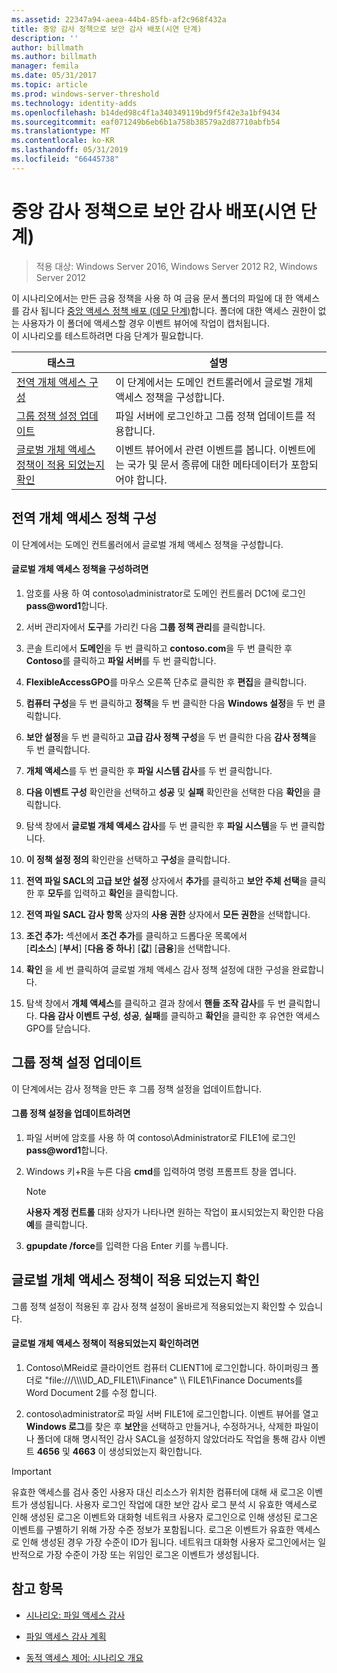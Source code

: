 ```yaml
---
ms.assetid: 22347a94-aeea-44b4-85fb-af2c968f432a
title: 중앙 감사 정책으로 보안 감사 배포(시연 단계)
description: ''
author: billmath
ms.author: billmath
manager: femila
ms.date: 05/31/2017
ms.topic: article
ms.prod: windows-server-threshold
ms.technology: identity-adds
ms.openlocfilehash: b14ded98c4f1a340349119bd9f5f42e3a1bf9434
ms.sourcegitcommit: eaf071249b6eb6b1a758b38579a2d87710abfb54
ms.translationtype: MT
ms.contentlocale: ko-KR
ms.lasthandoff: 05/31/2019
ms.locfileid: "66445738"
---
```

# <a name="deploy-security-auditing-with-central-audit-policies-demonstration-steps"></a>중앙 감사 정책으로 보안 감사 배포(시연 단계)

>적용 대상: Windows Server 2016, Windows Server 2012 R2, Windows Server 2012

이 시나리오에서는 만든 금융 정책을 사용 하 여 금융 문서 폴더의 파일에 대 한 액세스를 감사 됩니다 [중앙 액세스 정책 배포 &#40;데모 단계&#41;](Deploy-a-Central-Access-Policy--Demonstration-Steps-.md)합니다. 폴더에 대한 액세스 권한이 없는 사용자가 이 폴더에 액세스할 경우 이벤트 뷰어에 작업이 캡처됩니다.   
 이 시나리오를 테스트하려면 다음 단계가 필요합니다.  
  
|태스크|설명|  
|--------|---------------|  
|[전역 개체 액세스 구성](Deploy-Security-Auditing-with-Central-Audit-Policies--Demonstration-Steps-.md#BKMK_1)|이 단계에서는 도메인 컨트롤러에서 글로벌 개체 액세스 정책을 구성합니다.|  
|[그룹 정책 설정 업데이트](Deploy-Security-Auditing-with-Central-Audit-Policies--Demonstration-Steps-.md#BKMK_2)|파일 서버에 로그인하고 그룹 정책 업데이트를 적용합니다.|  
|[글로벌 개체 액세스 정책이 적용 되었는지 확인](Deploy-Security-Auditing-with-Central-Audit-Policies--Demonstration-Steps-.md#BKMK_3)|이벤트 뷰어에서 관련 이벤트를 봅니다. 이벤트에는 국가 및 문서 종류에 대한 메타데이터가 포함되어야 합니다.|  
  
## <a name="BKMK_1"></a>전역 개체 액세스 정책 구성  
이 단계에서는 도메인 컨트롤러에서 글로벌 개체 액세스 정책을 구성합니다.  
  
#### <a name="to-configure-a-global-object-access-policy"></a>글로벌 개체 액세스 정책을 구성하려면  
  
1. 암호를 사용 하 여 contoso\administrator로 도메인 컨트롤러 DC1에 로그인 <strong>pass@word1</strong>합니다.  
  
2. 서버 관리자에서 **도구**를 가리킨 다음 **그룹 정책 관리**를 클릭합니다.  
  
3. 콘솔 트리에서 **도메인**을 두 번 클릭하고 **contoso.com**을 두 번 클릭한 후 **Contoso**를 클릭하고 **파일 서버**를 두 번 클릭합니다.  
  
4. **FlexibleAccessGPO**를 마우스 오른쪽 단추로 클릭한 후 **편집**을 클릭합니다.  
  
5. **컴퓨터 구성**을 두 번 클릭하고 **정책**을 두 번 클릭한 다음 **Windows 설정**을 두 번 클릭합니다.  
  
6. **보안 설정**을 두 번 클릭하고 **고급 감사 정책 구성**을 두 번 클릭한 다음 **감사 정책**을 두 번 클릭합니다.  
  
7. **개체 액세스**를 두 번 클릭한 후 **파일 시스템 감사**를 두 번 클릭합니다.  
  
8. **다음 이벤트 구성** 확인란을 선택하고 **성공** 및 **실패** 확인란을 선택한 다음 **확인**을 클릭합니다.  
  
9. 탐색 창에서 **글로벌 개체 액세스 감사**를 두 번 클릭한 후 **파일 시스템**을 두 번 클릭합니다.  
  
10. **이 정책 설정 정의** 확인란을 선택하고 **구성**을 클릭합니다.  
  
11. **전역 파일 SACL의 고급 보안 설정** 상자에서 **추가**를 클릭하고 **보안 주체 선택**을 클릭한 후 **모두**를 입력하고 **확인**을 클릭합니다.  
  
12. **전역 파일 SACL 감사 항목** 상자의 **사용 권한** 상자에서 **모든 권한**을 선택합니다.  
  
13. **조건 추가:** 섹션에서 **조건 추가**를 클릭하고 드롭다운 목록에서   
    [**리소스**] [**부서**] [**다음 중 하나**] [**값**] [**금융**]을 선택합니다.  
  
14. **확인** 을 세 번 클릭하여 글로벌 개체 액세스 감사 정책 설정에 대한 구성을 완료합니다.  
  
15. 탐색 창에서 **개체 액세스**를 클릭하고 결과 창에서 **핸들 조작 감사**를 두 번 클릭합니다. **다음 감사 이벤트 구성**, **성공**, **실패**를 클릭하고 **확인**을 클릭한 후 유연한 액세스 GPO를 닫습니다.  
  
## <a name="BKMK_2"></a>그룹 정책 설정 업데이트  
이 단계에서는 감사 정책을 만든 후 그룹 정책 설정을 업데이트합니다.  
  
#### <a name="to-update-group-policy-settings"></a>그룹 정책 설정을 업데이트하려면  
  
1. 파일 서버에 암호를 사용 하 여 contoso\Administrator로 FILE1에 로그인 <strong>pass@word1</strong>합니다.  
  
2. Windows 키+R을 누른 다음 **cmd**를 입력하여 명령 프롬프트 창을 엽니다.  
  
   > [!NOTE]  
   > **사용자 계정 컨트롤** 대화 상자가 나타나면 원하는 작업이 표시되었는지 확인한 다음 **예**를 클릭합니다.  
  
3. **gpupdate /force**를 입력한 다음 Enter 키를 누릅니다.  
  
## <a name="BKMK_3"></a>글로벌 개체 액세스 정책이 적용 되었는지 확인  
그룹 정책 설정이 적용된 후 감사 정책 설정이 올바르게 적용되었는지 확인할 수 있습니다.  
  
#### <a name="to-verify-that-the-global-object-access-policy-has-been-applied"></a>글로벌 개체 액세스 정책이 적용되었는지 확인하려면  
  
1.  Contoso\MReid로 클라이언트 컴퓨터 CLIENT1에 로그인합니다. 하이퍼링크 폴더로 "file:///\\\\\\\ID_AD_FILE1\\\Finance" \\\ FILE1\Finance Documents를 Word Document 2를 수정 합니다.  
  
2.  contoso\administrator로 파일 서버 FILE1에 로그인합니다. 이벤트 뷰어를 열고 **Windows 로그**를 찾은 후 **보안**을 선택하고 만들거나, 수정하거나, 삭제한 파일이나 폴더에 대해 명시적인 감사 SACL을 설정하지 않았더라도 작업을 통해 감사 이벤트 **4656** 및 **4663** 이 생성되었는지 확인합니다.  
  
> [!IMPORTANT]  
> 유효한 액세스를 검사 중인 사용자 대신 리소스가 위치한 컴퓨터에 대해 새 로그온 이벤트가 생성됩니다. 사용자 로그인 작업에 대한 보안 감사 로그 분석 시 유효한 액세스로 인해 생성된 로그온 이벤트와 대화형 네트워크 사용자 로그인으로 인해 생성된 로그온 이벤트를 구별하기 위해 가장 수준 정보가 포함됩니다. 로그온 이벤트가 유효한 액세스로 인해 생성된 경우 가장 수준이 ID가 됩니다. 네트워크 대화형 사용자 로그인에서는 일반적으로 가장 수준이 가장 또는  위임인 로그온 이벤트가 생성됩니다.  
  
## <a name="BKMK_Links"></a>참고 항목  
  
-   [시나리오: 파일 액세스 감사](Scenario--File-Access-Auditing.md)  
  
-   [파일 액세스 감사 계획](Plan-for-File-Access-Auditing.md)  
  
-   [동적 액세스 제어: 시나리오 개요](Dynamic-Access-Control--Scenario-Overview.md)  
  

